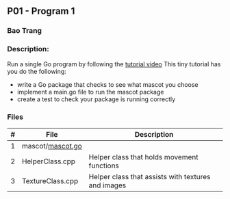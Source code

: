## P01 - Program 1
### Bao Trang
### Description:
Run a single Go program by following the [tutorial video](https://www.youtube.com/watch?v=1MXIGYrMk80)
This tiny tutorial has you do the following:
- write a Go package that checks to see what mascot you choose
- implement a main.go file to run the mascot package
- create a test to check your package is running correctly

### Files

|   #   | File             | Description                                        |
| :---: | ---------------- | -------------------------------------------------- |
|   1   | mascot/[mascot.go](https://github.com/baogtrang/4143-PLC/blob/main/Assignments/P01/mascot/mascot.go)        |       |
|   2   | HelperClass.cpp  | Helper class that holds movement functions         |
|   3   | TextureClass.cpp | Helper class that assists with textures and images |
